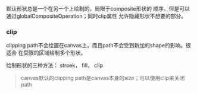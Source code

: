 默认形状总是一个在另一个上绘制的，局限于composite形状的
顺序。但是可以通过globalCompositeOperation；同时clip属性
允许隐藏形状不想要的部分。

### clip
clipping path不会绘画在canvas上，而且path不会受到新加的shape的影响。很适合
在受限的区域绘制多个形状。

绘制形状的三种方法：
stroek， fill， clip
> canvas默认的clipping path是canvas本身的size；可以使用clip来关闭path






